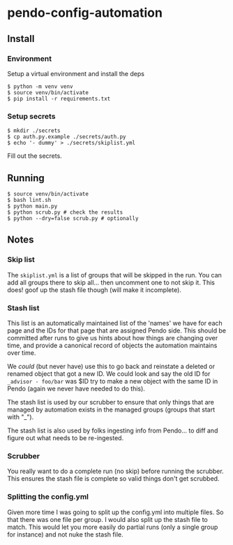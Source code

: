 # pendo-config-automation

## Install

### Environment

Setup a virtual environment and install the deps
```shell
$ python -m venv venv
$ source venv/bin/activate
$ pip install -r requirements.txt
```

### Setup secrets
```shell
$ mkdir ./secrets
$ cp auth.py.example ./secrets/auth.py
$ echo '- dummy' > ./secrets/skiplist.yml
```

Fill out the secrets.

## Running
```shell
$ source venv/bin/activate
$ bash lint.sh
$ python main.py
$ python scrub.py # check the results
$ python --dry=false scrub.py # optionally
```

## Notes
### Skip list
The `skiplist.yml` is a list of groups that will be skipped in the run.
You can add all groups there to skip all... then uncomment one to not skip it.
This does! goof up the stash file though (will make it incomplete).

### Stash list
This list is an automatically maintained list of the 'names' we have for each page and the IDs
for that page that are assigned Pendo side. This should be committed after runs to give us hints
about how things are changing over time, and provide a canonical record of objects the automation
maintains over time.

We *could* (but never have) use this to go back and reinstate a deleted or renamed object
that got a new ID. We could look and say the old ID for `_advisor - foo/bar` was $ID try to make a new
object with the same ID in Pendo (again we never have needed to do this).

The stash list is used by our scrubber to ensure that only things that are managed by automation
exists in the managed groups (groups that start with "_").

The stash list is also used by folks ingesting info from Pendo... to diff and figure out what needs to
be re-ingested.

### Scrubber
You really want to do a complete run (no skip) before running the scrubber.
This ensures the stash file is complete so valid things don't get scrubbed.

### Splitting the config.yml
Given more time I was going to split up the config.yml into multiple files.
So that there was one file per group. I would also split up the stash file to match.
This would let you more easily do partial runs (only a single group for instance) and
not nuke the stash file.

